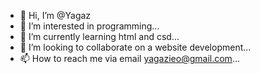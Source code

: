 - 👋 Hi, I’m @Yagaz
- 👀 I’m interested in programming...
- 🌱 I’m currently learning html and csd...
- 💞️ I’m looking to collaborate on a website development...
- 📫 How to reach me via email yagazieo@gmail.com...

<!---
Yagaz/Yagaz is a ✨ special ✨ repository because its `README.md` (this file) appears on your GitHub profile.
You can click the Preview link to take a look at your changes.
--->
